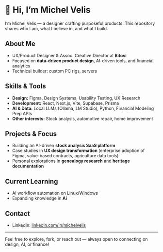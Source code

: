 # 👋 Hi, I’m Michel Velis

I’m Michel Velis — a designer crafting purposeful products. This repository shares who I am, what I believe in, and what I build.

## About Me
- UX/Product Designer & Assoc. Creative Director at **Bitovi**  
- Focused on **data-driven product design**, AI-driven tools, and financial analytics  
- Technical builder: custom PC rigs, servers

## Skills & Tools
- **Design:** Figma, Design Systems, Usability Testing, UX Research  
- **Development:** React, Next.js, Vite, Supabase, Prisma  
- **AI & Data:** Local LLMs (Ollama, LM Studio), Python, Financial Modeling Prep APIs  
- **Other interests:** Stock analysis, automotive repair, home improvement  

## Projects & Focus
- Building an AI-driven **stock analysis SaaS platform**  
- Case studies in **UX design transformation** (enterprise adoption of Figma, value-based contracts, agriculture data tools)  
- Personal explorations in **genealogy research** and **heritage documentation**  

## Current Learning
- AI workflow automation on Linux/Windows  
- Expanding knowledge in **Ai**  

## Contact
- LinkedIn: [linkedin.com/in/michelvelis](https://linkedin.com/in/michelvelis)  

---

Feel free to explore, fork, or reach out — always open to connecting on design, AI, or finance!
